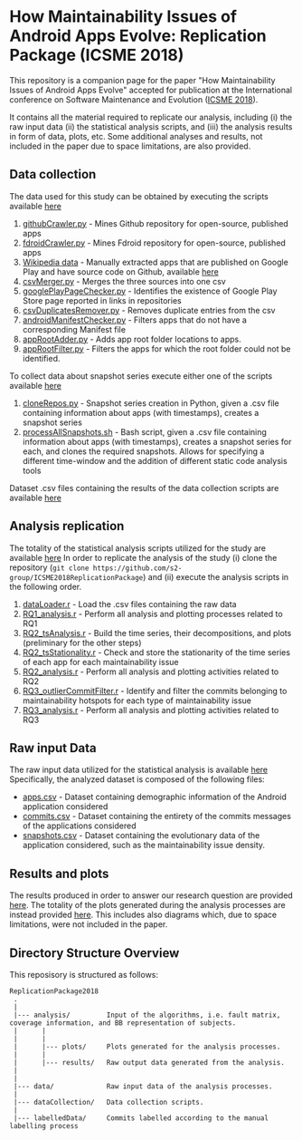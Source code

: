 # How Maintainability Issues of Android Apps Evolve: Replication Package (ICSME 2018)
This repository is a companion page for the paper "How Maintainability Issues of Android Apps Evolve" accepted for publication at the International conference on Software Maintenance and Evolution ([ICSME 2018](https://icsme2018.github.io/)).

It contains all the material required to replicate our analysis, including (i) the raw input data (ii) the statistical analysis scripts, and (iii) the analysis results in form of data, plots, etc. Some additional analyses and results, not included in the paper due to space limitations, are also provided.

Data collection
---------------
The data used for this study can be obtained by executing the scripts available [here](https://github.com/s2-group/ICSME2018ReplicationPackage/tree/master/dataCollection)

1. [githubCrawler.py](https://github.com/s2-group/ICSME2018ReplicationPackage/tree/master/dataCollection/1_githubCrawler/githubCrawler.py) - Mines Github repository for open-source, published apps 
2. [fdroidCrawler.py](https://github.com/s2-group/ICSME2018ReplicationPackage/tree/master/dataCollection/2_fdroidCrawler/fdroidCrawler.py) - Mines Fdroid repository for open-source, published apps
3. [Wikipedia data](https://github.com/s2-group/ICSME2018ReplicationPackage/tree/master/dataCollection/datasetCsvs/3wikipedia_53.py) - Manually extracted apps that are published on Google Play and have source code on Github, available [here](https://en.wikipedia.org/wiki/List_of_free_and_open-source_Android_applications)
4. [csvMerger.py](https://github.com/s2-group/ICSME2018ReplicationPackage/tree/master/dataCollection/3_csvMerger/csvMerger.py) - Merges the three sources into one csv 
5. [googlePlayPageChecker.py](https://github.com/s2-group/ICSME2018ReplicationPackage/tree/master/dataCollection/4_googlePlayPageChecker/googlePlayPageChecker.py) - Identifies the existence of Google Play Store page reported in links in repositories
6. [csvDuplicatesRemover.py](https://github.com/s2-group/ICSME2018ReplicationPackage/tree/master/dataCollection/5_csvDuplicatesRemover/csvDuplicatesRemover.py) - Removes duplicate entries from the csv 
7. [androidManifestChecker.py](https://github.com/s2-group/ICSME2018ReplicationPackage/tree/master/dataCollection/6_androidManigestChecker/androidManifestChecker.py) - Filters apps that do not have a corresponding Manifest file 
8. [appRootAdder.py](https://github.com/s2-group/ICSME2018ReplicationPackage/tree/master/dataCollection/7_appRootAdder/appRootAdder.py) - Adds app root folder locations to apps.
9. [appRootFilter.py](https://github.com/s2-group/ICSME2018ReplicationPackage/tree/master/dataCollection/7_appRootAdder/appRootFilter.py) - Filters the apps for which the root folder could not be identified.

To collect data about snapshot series execute either one of the scripts available [here](https://github.com/s2-group/ICSME2018ReplicationPackage/tree/master/dataCollection/snapshotSeriesScripts)
1. [cloneRepos.py](https://github.com/s2-group/ICSME2018ReplicationPackage/tree/master/dataCollection/snapshotSeriesScripts/cloneRepos.py) - Snapshot series creation in Python, given a .csv file containing information about apps (with timestamps), creates a snapshot series
2. [processAllSnapshots.sh](https://github.com/s2-group/ICSME2018ReplicationPackage/tree/master/dataCollection/snapshotSeriesScripts/processAllSnapshots.py) - Bash script, given a .csv file containing information about apps (with timestamps), creates a snapshot series for each, and clones the required snapshots. Allows for specifying a different time-window and the addition of different static code analysis tools

Dataset .csv files containing the results of the data collection scripts are available [here](https://github.com/s2-group/ICSME2018ReplicationPackage/tree/master/dataCollection/datasetCsvs)

Analysis replication
---------------
The totality of the statistical analysis scripts utilized for the study are available [here](https://github.com/s2-group/ICSME2018ReplicationPackage/tree/master/analysis)
In order to replicate the analysis of the study (i) clone the repository (`git clone https://github.com/s2-group/ICSME2018ReplicationPackage`) and (ii) execute the analysis scripts in the following order.

1. [dataLoader.r](https://github.com/s2-group/ICSME2018ReplicationPackage/tree/master/analysis/dataLoader.r) - Load the .csv files containing the raw data
2. [RQ1_analysis.r](https://github.com/s2-group/ICSME2018ReplicationPackage/tree/master/analysis/RQ1_analysis.r) - Perform all analysis and plotting processes related to RQ1 
3. [RQ2_tsAnalysis.r](https://github.com/s2-group/ICSME2018ReplicationPackage/tree/master/analysis/RQ2_tsAnalysis.r) - Build the time series, their decompositions, and plots (preliminary for the other steps)
4. [RQ2_tsStationality.r](https://github.com/s2-group/ICSME2018ReplicationPackage/blob/master/analysis/RQ2_tsStationality.r) - Check and store the stationarity of the time series of each app for each maintainability issue
5. [RQ2_analysis.r](https://github.com/s2-group/ICSME2018ReplicationPackage/tree/master/analysis/RQ2_analysis.r) - Perform all analysis and plotting activities related to RQ2
6. [RQ3_outlierCommitFilter.r](https://github.com/s2-group/ICSME2018ReplicationPackage/tree/master/analysis/RQ3_outlierCommitFilter.r) - Identify and filter the commits belonging to maintainability hotspots for each type of maintainability issue
7. [RQ3_analysis.r](https://github.com/s2-group/ICSME2018ReplicationPackage/blob/master/analysis/RQ3_analysis.R) - Perform all analysis and plotting activities related to RQ3

Raw input Data
---------------
The raw input data utilized for the statistical analysis is available [here](https://github.com/s2-group/ICSME2018ReplicationPackage/tree/master/data)
Specifically, the analyzed dataset is composed of the following files:
* [apps.csv](https://github.com/s2-group/ICSME2018ReplicationPackage/tree/master/data/apps.csv) - Dataset containing demographic information of the Android application considered 
* [commits.csv](https://github.com/s2-group/ICSME2018ReplicationPackage/tree/master/data/commits.csv) - Dataset containing the entirety of the commits messages of the applications considered
* [snapshots.csv](https://github.com/s2-group/ICSME2018ReplicationPackage/tree/master/data/snapshots.csv) - Dataset containing the evolutionary data of the application considered, such as the maintainability issue density.

Results and plots
---------------
The results produced in order to answer our research question are provided [here](https://github.com/s2-group/ICSME2018ReplicationPackage/tree/master/analysis/results).
The totality of the plots generated during the analysis processes are instead provided [here](https://github.com/s2-group/ICSME2018ReplicationPackage/tree/master/analysis/plots). This includes also diagrams which, due to space limitations, were not included in the paper.

Directory Structure Overview
---------------
This reposisory is structured as follows:

    ReplicationPackage2018
     .
     |
     |--- analysis/         Input of the algorithms, i.e. fault matrix, coverage information, and BB representation of subjects.
     |      |
     |      |
     |      |--- plots/     Plots generated for the analysis processes. 
     |      |
     |      |--- results/   Raw output data generated from the analysis.
     |
     |
     |--- data/             Raw input data of the analysis processes.
     |
     |--- dataCollection/   Data collection scripts.
     |
     |--- labelledData/     Commits labelled according to the manual labelling process
     
  
